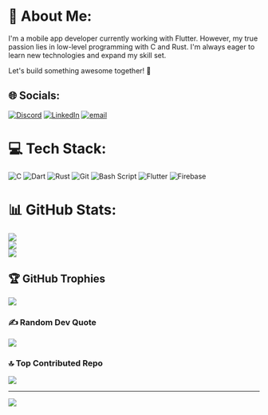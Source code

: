 # 💫 About Me:

I'm a mobile app developer currently working with Flutter. However, my true passion lies in low-level programming with C and Rust. I'm always eager to learn new technologies and expand my skill set.</br>

Let's build something awesome together! 🚀  

## 🌐 Socials:
[![Discord](https://img.shields.io/badge/Discord-%237289DA.svg?logo=discord&logoColor=white)](https://discord.gg/javiichuu.) [![LinkedIn](https://img.shields.io/badge/LinkedIn-%230077B5.svg?logo=linkedin&logoColor=white)](https://www.linkedin.com/in/javier-ant%C3%B3n-ord%C3%B3%C3%B1ez/) [![email](https://img.shields.io/badge/Email-D14836?logo=gmail&logoColor=white)](mailto:javierantonordonez@gmail.com) 

# 💻 Tech Stack:
![C](https://img.shields.io/badge/c-%2300599C.svg?style=for-the-badge&logo=c&logoColor=white) ![Dart](https://img.shields.io/badge/dart-%230175C2.svg?style=for-the-badge&logo=dart&logoColor=white)  ![Rust](https://img.shields.io/badge/rust-%23000000.svg?style=for-the-badge&logo=rust&logoColor=white) ![Git](https://img.shields.io/badge/git-%23F05033.svg?style=for-the-badge&logo=git&logoColor=white) ![Bash Script](https://img.shields.io/badge/bash_script-%23121011.svg?style=for-the-badge&logo=gnu-bash&logoColor=white) ![Flutter](https://img.shields.io/badge/Flutter-%2302569B.svg?style=for-the-badge&logo=Flutter&logoColor=white) ![Firebase](https://img.shields.io/badge/firebase-%23039BE5.svg?style=for-the-badge&logo=firebase)
# 📊 GitHub Stats:
![](https://github-readme-stats.vercel.app/api?username=Javiton2005&theme=dark&hide_border=false&include_all_commits=false&count_private=false)<br/>
![](https://github-readme-streak-stats.herokuapp.com/?user=Javiton2005&theme=dark&hide_border=false)<br/>
![](https://github-readme-stats.vercel.app/api/top-langs/?username=Javiton2005&theme=dark&hide_border=false&include_all_commits=false&count_private=false&layout=compact)

## 🏆 GitHub Trophies
![](https://github-profile-trophy.vercel.app/?username=Javiton2005&theme=radical&no-frame=false&no-bg=true&margin-w=4)

### ✍️ Random Dev Quote
![](https://quotes-github-readme.vercel.app/api?type=horizontal&theme=radical)

### 🔝 Top Contributed Repo
![](https://github-contributor-stats.vercel.app/api?username=Javiton2005&limit=5&theme=dark&combine_all_yearly_contributions=true)

---
[![](https://visitcount.itsvg.in/api?id=Javiton2005&icon=0&color=0)](https://visitcount.itsvg.in)

<!-- Proudly created with GPRM ( https://gprm.itsvg.in ) -->
